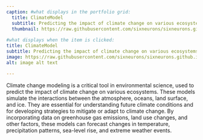 ```yaml
---
caption: #what displays in the portfolio grid:
  title: ClimateModel
  subtitle: Predicting the impact of climate change on various ecosystems
  thumbnail: https://raw.githubusercontent.com/sixneurons/sixneurons.github.io/master/assets/img/portfolio/st%20(1).jpg
  
#what displays when the item is clicked:
title: ClimateModel
subtitle: Predicting the impact of climate change on various ecosystems
image: https://raw.githubusercontent.com/sixneurons/sixneurons.github.io/master/assets/img/portfolio/st%20(1).jpg
alt: image alt text

---
```


Climate change modeling is a critical tool in environmental science, used to predict the impact of climate change on various ecosystems. These models simulate the interactions between the atmosphere, oceans, land surface, and ice. They are essential for understanding future climate conditions and for developing strategies to mitigate or adapt to climate change. By incorporating data on greenhouse gas emissions, land use changes, and other factors, these models can forecast changes in temperature, precipitation patterns, sea-level rise, and extreme weather events.
